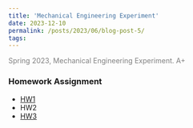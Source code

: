 ```yaml
---
title: 'Mechanical Engineering Experiment'
date: 2023-12-10
permalink: /posts/2023/06/blog-post-5/
tags:
---
```


<span style = "font-size:14px; color: gray;"> Spring 2023, Mechanical Engineering Experiment. A+ </span>
 

### Homework Assignment
  * [HW1](/files/Algorithms/HW1.pdf)
  * HW2
  * [HW3](/files/Algorithms/HW3.pdf)